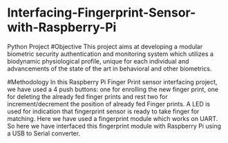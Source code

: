 # Interfacing-Fingerprint-Sensor-with-Raspberry-Pi
Python Project
#Objective
This project aims at developing a modular biometric security authentication and monitoring system which utilizes a biodynamic physiological profile, unique for each individual and advancements of the state of the art in behavioral and other biometrics.

#Methodology
In this Raspberry Pi Finger Print sensor interfacing project, we have used a 4 push buttons: one for enrolling the new finger print, one for deleting the already fed finger prints and rest two for increment/decrement the position of already fed Finger prints. A LED is used for indication that fingerprint sensor is ready to take finger for matching. Here we have used a fingerprint module which works on UART. So here we have interfaced this fingerprint module with Raspberry Pi using a USB to Serial converter.
